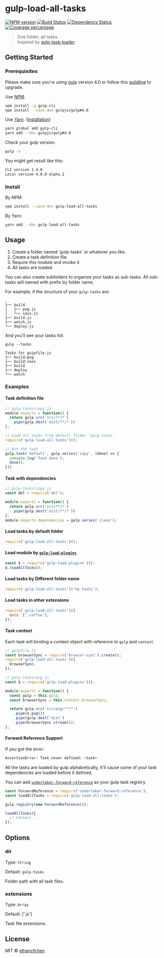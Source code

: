 # gulp-load-all-tasks

[![NPM version][npm-image]][npm-url]
[![Build Status][travis-image]][travis-url]
[![Dependency Status][daviddm-image]][daviddm-url]
[![Coverage percentage][coveralls-image]][coveralls-url]

> One folder, all tasks. \
> Inspired by [gulp-task-loader][gulp-task-loader].

## Getting Started

### Prerequisites

Please make sure you're using [gulp][gulp4.0] version 4.0
or follow this [guildline][gulp-upgrade] to upgrade.

Use [NPM](https://docs.npmjs.com/cli/install).

```sh
npm install -g gulp-cli
npm install --save-dev gulpjs/gulp#4.0
```

Use [Yarn](https://yarnpkg.com/en/docs/usage). ([Installation](https://yarnpkg.com/lang/en/docs/install/#mac-tab))

```sh
yarn global add gulp-cli
yarn add --dev gulpjs/gulp#4.0
```

Check your gulp version.

```sh
gulp -v
```

You might get result like this:

```sh
CLI version 1.4.0
Local version 4.0.0-alpha.2
```

### Install

By NPM:

```sh
npm install --save-dev gulp-load-all-tasks
```

By Yarn:

```sh
yarn add --dev gulp-load-all-tasks
```

## Usage

1.  Create a folder named 'gulp-tasks' or whatever you like.
1.  Create a task definition file.
1.  Require this module and invoke it.
1.  All tasks are loaded.

You can also create subfolders to organize your tasks as sub-tasks.
All sub-tasks will named with prefix by folder name.

For example, if the structure of your `gulp-tasks` are:

```
.
├── build
│   ├── pug.js
│   └── sass.js
├── build.js
├── watch.js
└── deploy.js
```

And you'll see your tasks list:

```
gulp --tasks

Tasks for guipfile.js
├── build:pug
├── build:sass
├── build
├── deploy
└── watch
```

### Examples

#### Task definition file

```javascript
// gulp-tasks/copy.js
module.exports = function() {
  return gulp.src('src/**/*')
    pipe(gulp.dest('dist/**/*'))
};
```

```javascript
// Load all tasks from default folder 'gulp-tasks'
require('gulp-load-all-tasks')();

// Run the task
gulp.task('default', gulp.series('copy', (done) => {
  console.log('Task done');
  done();
}))
```

#### Task with dependencies

```javascript
// gulp-tasks/copy.js
const del = require('del');

module.exports = function() {
  return gulp.src('src/**/*')
    pipe(gulp.dest('dist/**/*'))
};
module.exports.dependencies = gulp.series('clean');
```

#### Load tasks by default folder

```javascript
require('gulp-load-all-tasks')();
```

#### Load module by [`gulp-load-plugins`](https://github.com/jackfranklin/gulp-load-plugins)

```javascript
const $ = require('gulp-load-plugins')();
$.loadAllTasks();
```

#### Load tasks by Different folder name

```javascript
require('gulp-load-all-tasks')('my-tasks');
```

#### Load tasks in other extensions

```javascript
require('gulp-load-all-tasks')({
  exts: ['.coffee'],
});
```

#### Task context

Each task will binding a context object with reference to `gulp`
and `context`.

```javascript
// gulpfile.js
const browserSync = require('browser-sync').create();
require('gulp-load-all-tasks')({
  browserSync,
});

// gulp-tasks/pug.js
const $ = require('gulp-load-plugins')();

module.exports = function() {
  const gulp = this.gulp;
  const browserSync = this.context.browserSync;

  return gulp.src('src/pug/**/*')
    .pipe($.pug())
    .pipe(gulp.dest('dist')
    .pipe(browserSync.stream());
};
```

#### Forward Reference Support

If you got the error:

```sh
AssertionError: Task never defined: <task>
```

All the tasks are loaded by gulp alphabetically, it'll cause
some of your task dependencies are loaded before it defined.

You can add [`undertaker-forward-reference`](https://github.com/gulpjs/undertaker-forward-reference)
as your gulp task registry.

```javascript
const ForwardReference = require('undertaker-forward-reference');
const loadAllTasks = require('gulp-load-all-tasks');

gulp.registry(new ForwardReference());

loadAllTasks({
  // Context...
});
```

## Options

### dir

Type: `String`

Default: `gulp-tasks`

Folder path with all task files.

### extensions

Type: `Array`

Default: \['.js'\]

Task file extensions.

## License

MIT © [ethancfchen](https://github.com/ethancfchen)

[npm-image]: https://badge.fury.io/js/gulp-load-all-tasks.svg
[npm-url]: https://npmjs.org/package/gulp-load-all-tasks
[travis-image]: https://travis-ci.org/ethancfchen/gulp-load-all-tasks.svg?branch=master
[travis-url]: https://travis-ci.org/ethancfchen/gulp-load-all-tasks
[daviddm-image]: https://david-dm.org/ethancfchen/gulp-load-all-tasks.svg?theme=shields.io
[daviddm-url]: https://david-dm.org/ethancfchen/gulp-load-all-tasks
[coveralls-image]: https://coveralls.io/repos/ethancfchen/gulp-load-all-tasks/badge.svg
[coveralls-url]: https://coveralls.io/r/ethancfchen/gulp-load-all-tasks

[gulp4.0]: https://github.com/gulpjs/gulp/tree/4.0/docs/
[gulp-upgrade]: https://www.liquidlight.co.uk/blog/article/how-do-i-update-to-gulp-4/
[gulp-task-loader]: https://github.com/hontas/gulp-task-loader/
